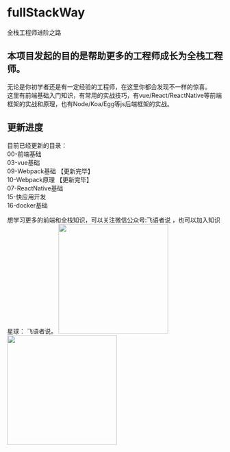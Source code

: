 # fullStackWay
全栈工程师进阶之路  
## 本项目发起的目的是帮助更多的工程师成长为全栈工程师。    
无论是你初学者还是有一定经验的工程师，在这里你都会发现不一样的惊喜。  
这里有前端基础入门知识，有常用的实战技巧，有vue/React/ReactNative等前端框架的实战和原理，也有Node/Koa/Egg等js后端框架的实战。  
## 更新进度
目前已经更新的目录：   
00-前端基础  
03-vue基础  
09-Webpack基础  【更新完毕】  
10-Webpack原理  【更新完毕】  
07-ReactNative基础  
15-快应用开发  
16-docker基础

想学习更多的前端和全栈知识，可以关注微信公众号:飞语者说 ，也可以加入知识星球： 飞语者说。
<img src="https://mmbiz.qpic.cn/mmbiz_jpg/gg5DfJI3s9g0VMNoWNcbVnFa2WicACCqtZD86whMjQJ1XAFoQczicmEbz7rb7CU2DO92RWib9hNugmINAuU7uWMOQ/0?wx_fmt=jpeg" width=256 height=256 />
<img src="https://mmbiz.qpic.cn/mmbiz_jpg/gg5DfJI3s9hzxqqLNZfCScgVadxqCq8ibp0LK6ibjRcOlQYVIbHDGy4wpJqfPzUWw6Q8niaOiaYWELUQ6NZWau45HQ/0?wx_fmt=jpeg" width=256 height=256 />



